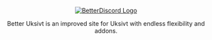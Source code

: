 
<div align="center" dir="auto">
<p dir="auto"><a href="#" rel="nofollow"><img src="https://github.com/Djostit/BetterUksivt/assets/94166284/b98843c2-c37c-4365-b621-4a5ff9e583ea" alt="BetterDiscord Logo" data-canonical-src="https://media.discordapp.net/attachments/341062370627682315/1053477174566465567/logo_large_ish.png" style="max-width: 100%;"></a></p>
<p dir="auto">Better Uksivt is an improved site for Uksivt with endless flexibility and addons.</p>
</div>
